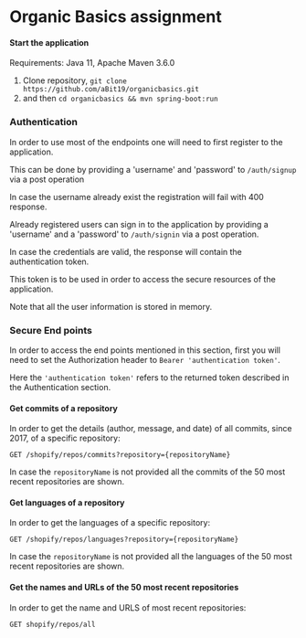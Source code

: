 # Organic Basics assignment

#### Start the application

Requirements: Java 11, Apache Maven 3.6.0

1) Clone repository, `git clone https://github.com/aBit19/organicbasics.git`
2) and then `cd organicbasics && mvn spring-boot:run`

### Authentication
In order to use most of the endpoints one will need to first register to the application.

This can be done by providing a 'username' and 'password' to `/auth/signup` via a post operation

In case the username already exist the registration will fail with 400 response.

Already registered users can sign in to the application by providing a 'username' and a 'password'
to `/auth/signin` via a post operation.

In case the credentials are valid, the response will contain the authentication token.

This token is to be used in order to access the secure resources of the application. 


Note that all the user information is stored in memory.

### Secure End points
In order to access the end points mentioned in this section, first you will need to 
set the Authorization header to `Bearer 'authentication token'`. 

Here the `'authentication token'` 
refers to the returned token described in the Authentication section.

#### Get commits of a repository

In order to get the details (author, message, and date) of all commits, since 2017, of a specific repository: 

`GET /shopify/repos/commits?repository={repositoryName}`

In case the `repositoryName` is not provided all the commits of the 50 most recent repositories are shown.

#### Get languages of a repository

In order to get the languages of a specific repository: 

`GET /shopify/repos/languages?repository={repositoryName}`

In case the `repositoryName` is not provided all the languages of the 50 most recent repositories are shown.

#### Get the names and URLs of the 50 most recent repositories 

In order to get the name and URLS of most recent repositories: 

`GET shopify/repos/all`


